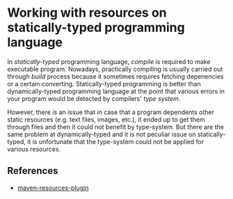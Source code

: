 # Working with resources on statically-typed programming language

In *statically-typed* programming language, *compile* is required to make executable program.
Nowadays, practically compiling is usually carried out through *build* process because it sometimes requires fetching depenencies or a certain converting.
Statically-typed programming is better than dynamically-typed programming language at the point that various errors in your program would be detected by compilers' *type system*.

However, there is an issue that in case that a program dependents other static resources (e.g. text files, images, etc.), it ended up to get them through files and then it could not benefit by type-system.
But there are the same problem at dynamically-typed and it is not peculiar issue on statically-typed, it is unfortunate that the type-system could not be applied for various resources.

## References

- [maven-resources-plugin](https://github.com/apache/maven-plugins/tree/trunk/maven-resources-plugin)
